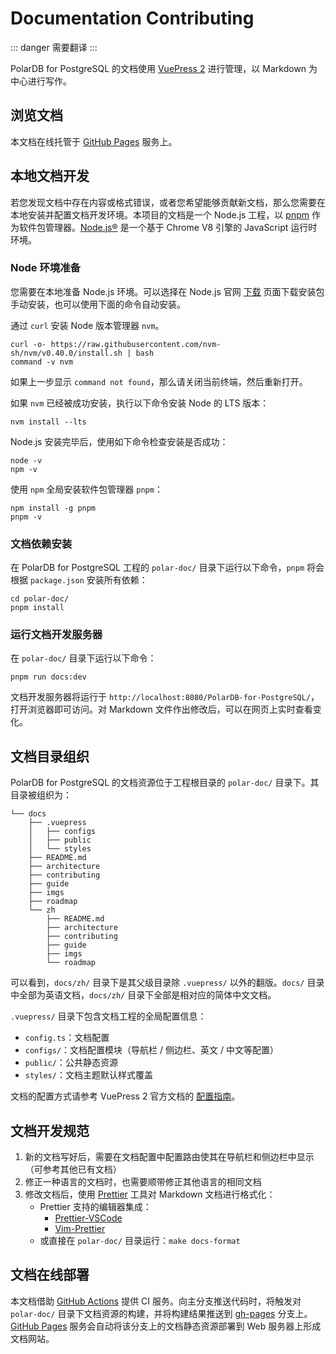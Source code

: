 # Documentation Contributing

::: danger
需要翻译
:::

PolarDB for PostgreSQL 的文档使用 [VuePress 2](https://v2.vuepress.vuejs.org/) 进行管理，以 Markdown 为中心进行写作。

## 浏览文档

本文档在线托管于 [GitHub Pages](https://ApsaraDB.github.io/PolarDB-for-PostgreSQL/) 服务上。

## 本地文档开发

若您发现文档中存在内容或格式错误，或者您希望能够贡献新文档，那么您需要在本地安装并配置文档开发环境。本项目的文档是一个 Node.js 工程，以 [pnpm](https://pnpm.io/) 作为软件包管理器。[Node.js®](https://nodejs.org/en/) 是一个基于 Chrome V8 引擎的 JavaScript 运行时环境。

### Node 环境准备

您需要在本地准备 Node.js 环境。可以选择在 Node.js 官网 [下载](https://nodejs.org/en/download/) 页面下载安装包手动安装，也可以使用下面的命令自动安装。

通过 `curl` 安装 Node 版本管理器 `nvm`。

```bash:no-line-numbers
curl -o- https://raw.githubusercontent.com/nvm-sh/nvm/v0.40.0/install.sh | bash
command -v nvm
```

如果上一步显示 `command not found`，那么请关闭当前终端，然后重新打开。

如果 `nvm` 已经被成功安装，执行以下命令安装 Node 的 LTS 版本：

```bash:no-line-numbers
nvm install --lts
```

Node.js 安装完毕后，使用如下命令检查安装是否成功：

```bash:no-line-numbers
node -v
npm -v
```

使用 `npm` 全局安装软件包管理器 `pnpm`：

```bash:no-line-numbers
npm install -g pnpm
pnpm -v
```

### 文档依赖安装

在 PolarDB for PostgreSQL 工程的 `polar-doc/` 目录下运行以下命令，`pnpm` 将会根据 `package.json` 安装所有依赖：

```bash:no-line-numbers
cd polar-doc/
pnpm install
```

### 运行文档开发服务器

在 `polar-doc/` 目录下运行以下命令：

```bash:no-line-numbers
pnpm run docs:dev
```

文档开发服务器将运行于 `http://localhost:8080/PolarDB-for-PostgreSQL/`，打开浏览器即可访问。对 Markdown 文件作出修改后，可以在网页上实时查看变化。

## 文档目录组织

PolarDB for PostgreSQL 的文档资源位于工程根目录的 `polar-doc/` 目录下。其目录被组织为：

```
└── docs
    ├── .vuepress
    │   ├── configs
    │   ├── public
    │   └── styles
    ├── README.md
    ├── architecture
    ├── contributing
    ├── guide
    ├── imgs
    ├── roadmap
    └── zh
        ├── README.md
        ├── architecture
        ├── contributing
        ├── guide
        ├── imgs
        └── roadmap
```

可以看到，`docs/zh/` 目录下是其父级目录除 `.vuepress/` 以外的翻版。`docs/` 目录中全部为英语文档，`docs/zh/` 目录下全部是相对应的简体中文文档。

`.vuepress/` 目录下包含文档工程的全局配置信息：

- `config.ts`：文档配置
- `configs/`：文档配置模块（导航栏 / 侧边栏、英文 / 中文等配置）
- `public/`：公共静态资源
- `styles/`：文档主题默认样式覆盖

文档的配置方式请参考 VuePress 2 官方文档的 [配置指南](https://v2.vuepress.vuejs.org/guide/configuration.html)。

## 文档开发规范

1. 新的文档写好后，需要在文档配置中配置路由使其在导航栏和侧边栏中显示（可参考其他已有文档）
2. 修正一种语言的文档时，也需要顺带修正其他语言的相同文档
3. 修改文档后，使用 [Prettier](https://prettier.io/) 工具对 Markdown 文档进行格式化：
   - Prettier 支持的编辑器集成：
     - [Prettier-VSCode](https://github.com/prettier/prettier-vscode)
     - [Vim-Prettier](https://github.com/prettier/vim-prettier)
   - 或直接在 `polar-doc/` 目录运行：`make docs-format`

## 文档在线部署

本文档借助 [GitHub Actions](https://github.com/features/actions) 提供 CI 服务。向主分支推送代码时，将触发对 `polar-doc/` 目录下文档资源的构建，并将构建结果推送到 [gh-pages](https://github.com/ApsaraDB/PolarDB-for-PostgreSQL/tree/gh-pages) 分支上。[GitHub Pages](https://pages.github.com/) 服务会自动将该分支上的文档静态资源部署到 Web 服务器上形成文档网站。
